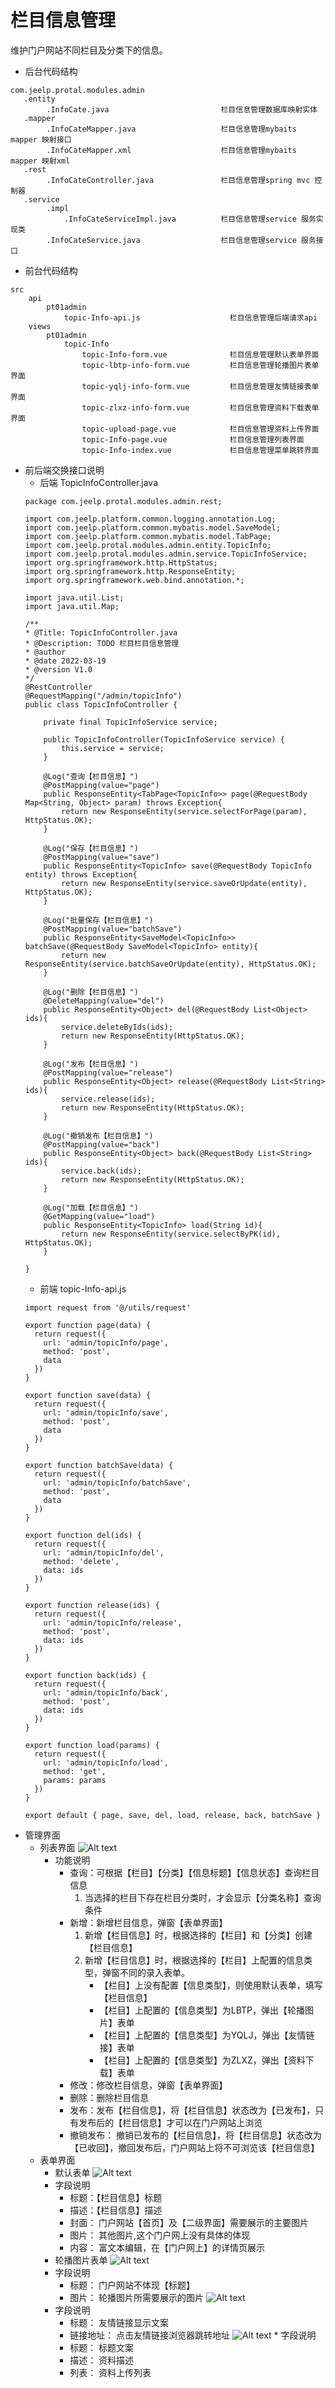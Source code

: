 # 栏目信息管理
维护门户网站不同栏目及分类下的信息。
* 后台代码结构
```
com.jeelp.protal.modules.admin
   .entity
        .InfoCate.java                         栏目信息管理数据库映射实体
   .mapper
        .InfoCateMapper.java                   栏目信息管理mybaits mapper 映射接口
        .InfoCateMapper.xml                    栏目信息管理mybaits mapper 映射xml
   .rest
        .InfoCateController.java               栏目信息管理spring mvc 控制器
   .service  
        .impl       
            .InfoCateServiceImpl.java          栏目信息管理service 服务实现类
        .InfoCateService.java                  栏目信息管理service 服务接口
```
* 前台代码结构
```
src
    api
        pt01admin
            topic-Info-api.js                    栏目信息管理后端请求api
    views
        pt01admin
            topic-Info
                topic-Info-form.vue              栏目信息管理默认表单界面
                topic-lbtp-info-form.vue         栏目信息管理轮播图片表单界面
                topic-yqlj-info-form.vue         栏目信息管理友情链接表单界面
                topic-zlxz-info-form.vue         栏目信息管理资料下载表单界面
                topic-upload-page.vue            栏目信息管理资料上传界面
                topic-Info-page.vue              栏目信息管理列表界面
                topic-Info-index.vue             栏目信息管理菜单跳转界面
```
* 前后端交换接口说明
    * 后端 TopicInfoController.java 
    ```
    package com.jeelp.protal.modules.admin.rest;
    
    import com.jeelp.platform.common.logging.annotation.Log;
    import com.jeelp.platform.common.mybatis.model.SaveModel;
    import com.jeelp.platform.common.mybatis.model.TabPage;
    import com.jeelp.protal.modules.admin.entity.TopicInfo;
    import com.jeelp.protal.modules.admin.service.TopicInfoService;
    import org.springframework.http.HttpStatus;
    import org.springframework.http.ResponseEntity;
    import org.springframework.web.bind.annotation.*;
    
    import java.util.List;
    import java.util.Map;
    
    /**
    * @Title: TopicInfoController.java
    * @Description: TODO 栏目栏目信息管理
    * @author 
    * @date 2022-03-19
    * @version V1.0
    */
    @RestController
    @RequestMapping("/admin/topicInfo")
    public class TopicInfoController {
    
    	private final TopicInfoService service;
    
        public TopicInfoController(TopicInfoService service) {
            this.service = service;
        }
    
        @Log("查询【栏目信息】")
    	@PostMapping(value="page")
    	public ResponseEntity<TabPage<TopicInfo>> page(@RequestBody Map<String, Object> param) throws Exception{
    		return new ResponseEntity(service.selectForPage(param), HttpStatus.OK);
    	}
    	
    	@Log("保存【栏目信息】")
    	@PostMapping(value="save")
    	public ResponseEntity<TopicInfo> save(@RequestBody TopicInfo entity) throws Exception{
    		return new ResponseEntity(service.saveOrUpdate(entity), HttpStatus.OK);
    	}
    
    	@Log("批量保存【栏目信息】")
    	@PostMapping(value="batchSave")
    	public ResponseEntity<SaveModel<TopicInfo>> batchSave(@RequestBody SaveModel<TopicInfo> entity){
    	    return new ResponseEntity(service.batchSaveOrUpdate(entity), HttpStatus.OK);
    	}
    	
    	@Log("删除【栏目信息】")
    	@DeleteMapping(value="del")
    	public ResponseEntity<Object> del(@RequestBody List<Object> ids){
    		service.deleteByIds(ids);
    	    return new ResponseEntity(HttpStatus.OK);
    	}
    
        @Log("发布【栏目信息】")
        @PostMapping(value="release")
        public ResponseEntity<Object> release(@RequestBody List<String> ids){
            service.release(ids);
            return new ResponseEntity(HttpStatus.OK);
        }
    
        @Log("撤销发布【栏目信息】")
        @PostMapping(value="back")
        public ResponseEntity<Object> back(@RequestBody List<String> ids){
            service.back(ids);
            return new ResponseEntity(HttpStatus.OK);
        }
    	
    	@Log("加载【栏目信息】")
    	@GetMapping(value="load")
    	public ResponseEntity<TopicInfo> load(String id){
    		return new ResponseEntity(service.selectByPK(id), HttpStatus.OK);
    	}
    
    }
    ```
    * 前端 topic-Info-api.js
    ```
    import request from '@/utils/request'
    
    export function page(data) {
      return request({
        url: 'admin/topicInfo/page',
        method: 'post',
        data
      })
    }
    
    export function save(data) {
      return request({
        url: 'admin/topicInfo/save',
        method: 'post',
        data
      })
    }
    
    export function batchSave(data) {
      return request({
        url: 'admin/topicInfo/batchSave',
        method: 'post',
        data
      })
    }
    
    export function del(ids) {
      return request({
        url: 'admin/topicInfo/del',
        method: 'delete',
        data: ids
      })
    }
    
    export function release(ids) {
      return request({
        url: 'admin/topicInfo/release',
        method: 'post',
        data: ids
      })
    }
    
    export function back(ids) {
      return request({
        url: 'admin/topicInfo/back',
        method: 'post',
        data: ids
      })
    }
    
    export function load(params) {
      return request({
        url: 'admin/topicInfo/load',
        method: 'get',
        params: params
      })
    }
    
    export default { page, save, del, load, release, back, batchSave }
    ```    
* 管理界面
    * 列表界面
 ![Alt text](image/栏目信息管理-列表界面.png "title")
        * 功能说明
           * 查询：可根据【栏目】【分类】【信息标题】【信息状态】查询栏目信息
              1. 当选择的栏目下存在栏目分类时，才会显示【分类名称】查询条件
           * 新增：新增栏目信息，弹窗【表单界面】
              1. 新增【栏目信息】时，根据选择的【栏目】和【分类】创建【栏目信息】
              2. 新增【栏目信息】时，根据选择的【栏目】上配置的信息类型，弹窗不同的录入表单。
                 * 【栏目】上没有配置【信息类型】，则使用默认表单，填写【栏目信息】
                 * 【栏目】上配置的【信息类型】为LBTP，弹出【轮播图片】表单
                 * 【栏目】上配置的【信息类型】为YQLJ，弹出【友情链接】表单
                 * 【栏目】上配置的【信息类型】为ZLXZ，弹出【资料下载】表单
           * 修改：修改栏目信息，弹窗【表单界面】
           * 删除：删除栏目信息
           * 发布：发布【栏目信息】，将【栏目信息】状态改为【已发布】，只有发布后的【栏目信息】才可以在门户网站上浏览
           * 撤销发布： 撤销已发布的【栏目信息】，将【栏目信息】状态改为【已收回】，撤回发布后，门户网站上将不可浏览该【栏目信息】
    * 表单界面
        * 默认表单
  ![Alt text](image/栏目信息管理-默认表单.png "title")
        * 字段说明
            * 标题：【栏目信息】标题
            * 描述：【栏目信息】描述
            * 封面： 门户网站【首页】及【二级界面】需要展示的主要图片
            * 图片： 其他图片,这个门户网上没有具体的体现
            * 内容： 富文本编辑，在【门户网上】的详情页展示
        * 轮播图片表单
 ![Alt text](image/栏目信息管理-轮播图片表单.png "title")
        * 字段说明
            * 标题： 门户网站不体现【标题】
            * 图片： 轮播图片所需要展示的图片
 ![Alt text](image/栏目信息管理-友情链接表单.png "title")
         * 字段说明
             * 标题： 友情链接显示文案
             * 链接地址： 点击友情链接浏览器跳转地址
 ![Alt text](image/栏目信息管理-资料下载表单.png "title")
          * 字段说明
              * 标题： 标题文案
              * 描述： 资料描述
              * 列表： 资料上传列表
                